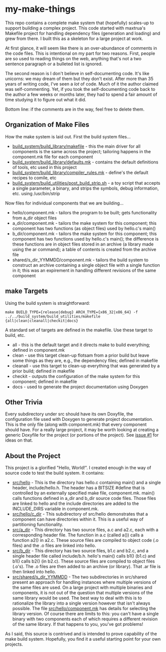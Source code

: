 # my-make-things

This repo contains a complete make system that (hopefully)
scales-up to support building a complex project. This code
started with maxtrua's Makefile project for handling dependency
files (generation and loading) and grew from there. I built this
as a skeleton for a large project at work.

At first glance, it will seem like there is an over-abundance of
comments in the code files. This is intentional on my part for
two reasons. First, people are so used to reading things on the
web, anything that's not a two sentence paragraph or a bulleted
list is ignored.

The second reason is I don't believe in self-documenting
code. It's like unicorns: we may dream of them but they don't
exist. After more than 35 years of writing code, I've seen
a *lot* of code. Much of it the author claimed was self-commenting.
Yet, if you took the self-documenting code back to the author a
few weeks or months later, they had to spend a fair amount of time
studying it to figure out what it did.

Bottom line: if the comments are in the way, feel free to delete
them.

## Organization of Make Files

How the make system is laid out. First the build system files...

* [build_system/build_library/makefile](https://github.com/neocliff/my-make-things/blob/master/build_system/build_library/makefile) -
this the main driver for
all components is the same across the project; tailoring happens
in the component.mk file for each component
* [build_system/build_library/defaults.mk](https://github.com/neocliff/my-make-things/blob/master/build_system/build_library/defaults.mk) -
contains the default definitions of tools, etc used in this project
* [build_system/build_library/compiler_rules.mk](https://github.com/neocliff/my-make-things/blob/master/build_system/build_library/compiler_rules.mk) - define's the
default recipes to comile, etc
* [build_system/build_utilities/post_build_strip.sh](https://github.com/neocliff/my-make-things/blob/master/build_system/build_utilities/post_build_strip.sh) -
a toy script that accepts a single parameter, a binary, and strips the symbols,
debug information, etc. using /usr/bin/strip

Now files for individual components that we are building...

* hello/component.mk - tailors the program to be built; gets
functionality from a_dir object files
* a_dir/component.mk - tailors the make system for this component;
this component has two functions (as object files) used by hello.c's
main()
* b_dir/component.mk - tailors the make system for this component;
this component has two functions used by hello.c's main(); the
difference is these functions are in object files stored in an
archive (a library made using the ar command); a table of contents
is created from the archive file
* shared/s_dir_YYMMDD/component.mk - tailors the build system to
construct an archive containing a single object file with a single
function in it; this was an expirement in handling different revisions
of the same component

## make Targets

Using the build system is straightforward:

`make BUILD_TYPE={release|debug} ARCH_TYPE={x86_32|x86_64}
-f ../../build_system/build_utilities/makefile
{all|clean|cleanall|checkit|docs}`

A standard set of targets are defined in the makefile. Use
these target to build, etc.

* all - this is the default target and it directs make to build
everything; defined in component.mk
* clean - use this target  clean-up flotsam from a prior build
but leave some things as they are, e.g., the dependency files;
defined in makefile
* cleanall - use this target to clean-up everything that was
generated by a prior build; defined in makefile
* checkit - outputs the configuration of the make system for
this component; defined in makefile
* docs - used to generate the project documentation using
Doxygen

## Other Trivia

Every subdirectory under src should have its own Doxyfile,
the configuration file used with Doxygen to generate project
documentation. This is the only file (along with component.mk)
that every component should have. For a really large project,
it may be worth looking at creating a generic Doxyfile for the
project (or portions of the project). See [issue \#1](https://github.com/neocliff/my-make-things/issues/1)
for ideas on that.

## About the Project

This project is a glorified "Hello, World!". I created enough
in the way of source code to test the build system. It contains:

* [src/hello](https://github.com/neocliff/my-make-things/blob/master/src/hello) -
This is the directory has hello.c containing main()
and a single header, include/hello.h. The header has a BITSIZE #define
that is controlled by an externally specified make file, component.mk.
main() calls functions defined in a_dir and b_dir source code files.
Those files are linked to hello and the include directories are
added to the INCLUDE_DIRS variable in component.mk.
* [src/hello/c_dir](https://github.com/neocliff/my-make-things/blob/master/src/hello/c_dir) -
This subdirectory of src/hello demonstrates that
a component can have directories within it. This is a useful way of
partitioning functionality.
* [src/a_dir](https://github.com/neocliff/my-make-things/blob/master/src/a_dir) -
This directory has two source files, a.c and a2.c,
each with a corresponding header file. The function in a.c (called
a()) calls a function a2() in a2.c. These source files are compiled
to object code (.o files) and the .o files are linked into hello.
* [src/b_dir](https://github.com/neocliff/my-make-things/blob/master/src/b_dir) -
This directory has two source files, b1.c and b2.c,
and a single header file called include/b.h. hello's main() calls
b1() (b1.c) and b1() calls b2() (in b2.c). These source files
are compiled to object files (.o's). The .o files are then added
to an archive (or library). That .ar file is then linked into
hello.
* [src/shared/s_dir_YYMMDD](https://github.com/neocliff/my-make-things/blob/master/src/shared) -
The two subdirectories in src/shared present an
approach for handling instances where multiple versions of the same
files are used. On a large project with multiple binaries and
components, it is not out of the question that multiple versions
of the same library would be used. The best way to deal with this
is to rationalize the library into a single version however that isn't
always possible. The file [src/hello/component.mk](https://github.com/neocliff/my-make-things/blob/master/src/hello/component.mk)
has details for selecting the library version. Of course there are
limits to this: you can't have a single binary with two components
each of which requires a different revision of the same library.
If that happens to you, you've got problems!

As I said, this source is contrived and is intended to prove
capability of the make build system. Hopefully, you find it
a useful starting point for your own projects.
